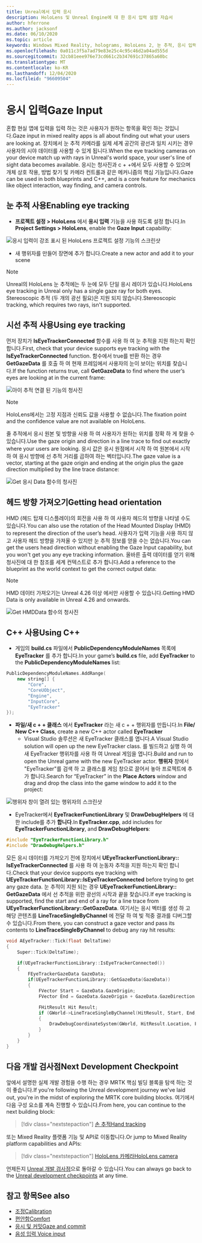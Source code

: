```yaml
---
title: Unreal에서 입력 응시
description: HoloLens 및 Unreal Engine에 대 한 응시 입력 설정 자습서
author: hferrone
ms.author: jacksonf
ms.date: 06/10/2020
ms.topic: article
keywords: Windows Mixed Reality, holograms, HoloLens 2, 눈 추적, 응시 입력, 헤드 탑재 된 디스플레이, Unreal engine, 혼합 현실 헤드셋, windows Mixed Reality 헤드셋, 가상 현실 헤드셋
ms.openlocfilehash: 0a011c3f5a7ad79e83e25c4c95c46d2a04ad555d
ms.sourcegitcommit: 32cb81eee976e73cd661c2b347691c37865a60bc
ms.translationtype: MT
ms.contentlocale: ko-KR
ms.lasthandoff: 12/04/2020
ms.locfileid: "96609504"
---
```

# <a name="gaze-input"></a><span data-ttu-id="3fd75-104">응시 입력</span><span class="sxs-lookup"><span data-stu-id="3fd75-104">Gaze Input</span></span>

<span data-ttu-id="3fd75-105">혼합 현실 앱에 입력을 입력 하는 것은 사용자가 원하는 항목을 확인 하는 것입니다.</span><span class="sxs-lookup"><span data-stu-id="3fd75-105">Gaze input in mixed reality apps is all about finding out what your users are looking at.</span></span> <span data-ttu-id="3fd75-106">장치에서 눈 추적 카메라를 실제 세계 공간의 광선과 일치 시키는 경우 사용자의 시야 데이터를 사용할 수 있게 됩니다.</span><span class="sxs-lookup"><span data-stu-id="3fd75-106">When the eye tracking cameras on your device match up with rays in Unreal's world space, your user's line of sight data becomes available.</span></span> <span data-ttu-id="3fd75-107">응시는 청사진과 c + +에서 모두 사용할 수 있으며 개체 상호 작용, 방법 찾기 및 카메라 컨트롤과 같은 메커니즘의 핵심 기능입니다.</span><span class="sxs-lookup"><span data-stu-id="3fd75-107">Gaze can be used in both blueprints and C++, and is a core feature for mechanics like object interaction, way finding, and camera controls.</span></span>

## <a name="enabling-eye-tracking"></a><span data-ttu-id="3fd75-108">눈 추적 사용</span><span class="sxs-lookup"><span data-stu-id="3fd75-108">Enabling eye tracking</span></span>

- <span data-ttu-id="3fd75-109">**프로젝트 설정 > HoloLens** 에서 **응시 입력** 기능을 사용 하도록 설정 합니다.</span><span class="sxs-lookup"><span data-stu-id="3fd75-109">In **Project Settings > HoloLens**, enable the **Gaze Input** capability:</span></span>

![응시 입력이 강조 표시 된 HoloLens 프로젝트 설정 기능의 스크린샷](images/unreal-gaze-img-01.png)

- <span data-ttu-id="3fd75-111">새 행위자를 만들어 장면에 추가 합니다.</span><span class="sxs-lookup"><span data-stu-id="3fd75-111">Create a new actor and add it to your scene</span></span>

> [!NOTE]
> <span data-ttu-id="3fd75-112">Unreal의 HoloLens 눈 추적에는 두 눈에 모두 단일 응시 레이가 있습니다.</span><span class="sxs-lookup"><span data-stu-id="3fd75-112">HoloLens eye tracking in Unreal only has a single gaze ray for both eyes.</span></span> <span data-ttu-id="3fd75-113">Stereoscopic 추적 (두 개의 광선 필요)은 지원 되지 않습니다.</span><span class="sxs-lookup"><span data-stu-id="3fd75-113">Stereoscopic tracking, which requires two rays, isn't supported.</span></span>

## <a name="using-eye-tracking"></a><span data-ttu-id="3fd75-114">시선 추적 사용</span><span class="sxs-lookup"><span data-stu-id="3fd75-114">Using eye tracking</span></span>

<span data-ttu-id="3fd75-115">먼저 장치가 **IsEyeTrackerConnected** 함수를 사용 하 여 눈 추적을 지원 하는지 확인 합니다.</span><span class="sxs-lookup"><span data-stu-id="3fd75-115">First, check that your device supports eye tracking with the **IsEyeTrackerConnected** function.</span></span>  <span data-ttu-id="3fd75-116">함수에서 true를 반환 하는 경우 **GetGazeData** 를 호출 하 여 현재 프레임에서 사용자의 눈이 보이는 위치를 찾습니다.</span><span class="sxs-lookup"><span data-stu-id="3fd75-116">If the function returns true, call **GetGazeData** to find where the user’s eyes are looking at in the current frame:</span></span>

![아이 추적 연결 된 기능의 청사진](images/unreal-gaze-img-02.png)

> [!NOTE]
> <span data-ttu-id="3fd75-118">HoloLens에서는 고정 지점과 신뢰도 값을 사용할 수 없습니다.</span><span class="sxs-lookup"><span data-stu-id="3fd75-118">The fixation point and the confidence value are not available on HoloLens.</span></span>

<span data-ttu-id="3fd75-119">줄 추적에서 응시 원본 및 방향을 사용 하 여 사용자가 원하는 위치를 정확 하 게 찾을 수 있습니다.</span><span class="sxs-lookup"><span data-stu-id="3fd75-119">Use the gaze origin and direction in a line trace to find out exactly where your users are looking.</span></span>  <span data-ttu-id="3fd75-120">응시 값은 응시 원점에서 시작 하 여 원본에서 시작 하 여 응시 방향에 선 추적 거리를 곱하여 하는 벡터입니다.</span><span class="sxs-lookup"><span data-stu-id="3fd75-120">The gaze value is a vector, starting at the gaze origin and ending at the origin plus the gaze direction multiplied by the line trace distance:</span></span>

![Get 응시 Data 함수의 청사진](images/unreal-gaze-img-03.png)

## <a name="getting-head-orientation"></a><span data-ttu-id="3fd75-122">헤드 방향 가져오기</span><span class="sxs-lookup"><span data-stu-id="3fd75-122">Getting head orientation</span></span>

<span data-ttu-id="3fd75-123">HMD (헤드 탑재 디스플레이)의 회전을 사용 하 여 사용자 헤드의 방향을 나타낼 수도 있습니다.</span><span class="sxs-lookup"><span data-stu-id="3fd75-123">You can also use the rotation of the Head Mounted Display (HMD) to represent the direction of the user’s head.</span></span> <span data-ttu-id="3fd75-124">사용자가 입력 기능을 사용 하지 않고 사용자 헤드 방향을 가져올 수 있지만 눈 추적 정보를 얻을 수는 없습니다.</span><span class="sxs-lookup"><span data-stu-id="3fd75-124">You can get the users head direction without enabling the Gaze Input capability, but you won't get you any eye tracking information.</span></span>  <span data-ttu-id="3fd75-125">올바른 출력 데이터를 얻기 위해 청사진에 대 한 참조를 세계 컨텍스트로 추가 합니다.</span><span class="sxs-lookup"><span data-stu-id="3fd75-125">Add a reference to the blueprint as the world context to get the correct output data:</span></span>

> [!NOTE]
> <span data-ttu-id="3fd75-126">HMD 데이터 가져오기는 Unreal 4.26 이상 에서만 사용할 수 있습니다.</span><span class="sxs-lookup"><span data-stu-id="3fd75-126">Getting HMD Data is only available in Unreal 4.26 and onwards.</span></span>

![Get HMDData 함수의 청사진](images/unreal-gaze-img-04.png)

## <a name="using-c"></a><span data-ttu-id="3fd75-128">C++ 사용</span><span class="sxs-lookup"><span data-stu-id="3fd75-128">Using C++</span></span>

- <span data-ttu-id="3fd75-129">게임의 **build.cs** 파일에서 **PublicDependencyModuleNames** 목록에 **EyeTracker** 를 추가 합니다.</span><span class="sxs-lookup"><span data-stu-id="3fd75-129">In your game’s **build.cs** file, add **EyeTracker** to the **PublicDependencyModuleNames** list:</span></span>

```cpp
PublicDependencyModuleNames.AddRange(
    new string[] {
        "Core",
        "CoreUObject",
        "Engine",
        "InputCore",
        "EyeTracker"
});
```

- <span data-ttu-id="3fd75-130">**파일/새 c + + 클래스** 에서 **EyeTracker** 라는 새 c + + 행위자를 만듭니다.</span><span class="sxs-lookup"><span data-stu-id="3fd75-130">In **File/ New C++ Class**, create a new C++ actor called **EyeTracker**</span></span>
    - <span data-ttu-id="3fd75-131">Visual Studio 솔루션은 새 EyeTracker 클래스를 엽니다.</span><span class="sxs-lookup"><span data-stu-id="3fd75-131">A Visual Studio solution will open up the new EyeTracker class.</span></span> <span data-ttu-id="3fd75-132">를 빌드하고 실행 하 여 새 EyeTracker 행위자를 사용 하 여 Unreal 게임을 엽니다.</span><span class="sxs-lookup"><span data-stu-id="3fd75-132">Build and run to open the Unreal game with the new EyeTracker actor.</span></span>  <span data-ttu-id="3fd75-133">**행위자** 창에서 "EyeTracker"를 검색 하 고 클래스를 게임 창으로 끌어서 놓아 프로젝트에 추가 합니다.</span><span class="sxs-lookup"><span data-stu-id="3fd75-133">Search for “EyeTracker” in the **Place Actors** window and drag and drop the class into the game window to add it to the project:</span></span>

![행위자 창이 열려 있는 행위자의 스크린샷](images/unreal-gaze-img-06.png)

- <span data-ttu-id="3fd75-135">EyeTracker에서 **EyeTrackerFunctionLibrary** 및 **DrawDebugHelpers** 에 대 한 include를 추가 **합니다**.</span><span class="sxs-lookup"><span data-stu-id="3fd75-135">In **EyeTracker.cpp**, add includes for **EyeTrackerFunctionLibrary**, and **DrawDebugHelpers**:</span></span>

```cpp
#include "EyeTrackerFunctionLibrary.h"
#include "DrawDebugHelpers.h"
```

<span data-ttu-id="3fd75-136">모든 응시 데이터를 가져오기 전에 장치에서 **UEyeTrackerFunctionLibrary:: IsEyeTrackerConnected** 를 사용 하 여 눈동자 추적을 지원 하는지 확인 합니다.</span><span class="sxs-lookup"><span data-stu-id="3fd75-136">Check that your device supports eye tracking with **UEyeTrackerFunctionLibrary::IsEyeTrackerConnected** before trying to get any gaze data.</span></span>  <span data-ttu-id="3fd75-137">눈 추적이 지원 되는 경우 **UEyeTrackerFunctionLibrary:: GetGazeData** 에서 선 추적을 위한 광선의 시작과 끝을 찾습니다.</span><span class="sxs-lookup"><span data-stu-id="3fd75-137">If eye tracking is supported, find the start and end of a ray for a line trace from **UEyeTrackerFunctionLibrary::GetGazeData**.</span></span> <span data-ttu-id="3fd75-138">여기서는 응시 벡터를 생성 하 고 해당 콘텐츠를 **LineTraceSingleByChannel** 에 전달 하 여 빛 적중 결과를 디버그할 수 있습니다.</span><span class="sxs-lookup"><span data-stu-id="3fd75-138">From there, you can construct a gaze vector and pass its contents to **LineTraceSingleByChannel** to debug any ray hit results:</span></span>

```cpp
void AEyeTracker::Tick(float DeltaTime)
{
    Super::Tick(DeltaTime);

    if(UEyeTrackerFunctionLibrary::IsEyeTrackerConnected())
    {
        FEyeTrackerGazeData GazeData;
        if(UEyeTrackerFunctionLibrary::GetGazeData(GazeData))
        {
            FVector Start = GazeData.GazeOrigin;
            FVector End = GazeData.GazeOrigin + GazeData.GazeDirection * 100;

            FHitResult Hit Result;
            if (GWorld->LineTraceSingleByChannel(HitResult, Start, End, ECollisionChannel::ECC_Visiblity))
            {
                DrawDebugCoordinateSystem(GWorld, HitResult.Location, FQuat::Identity.Rotator(), 10);
            }
        }
    }
}
```

## <a name="next-development-checkpoint"></a><span data-ttu-id="3fd75-139">다음 개발 검사점</span><span class="sxs-lookup"><span data-stu-id="3fd75-139">Next Development Checkpoint</span></span>

<span data-ttu-id="3fd75-140">앞에서 설명한 실제 개발 경험을 수행 하는 경우 MRTK 핵심 빌딩 블록을 탐색 하는 것이 좋습니다.</span><span class="sxs-lookup"><span data-stu-id="3fd75-140">If you're following the Unreal development journey we've laid out, you're in the midst of exploring the MRTK core building blocks.</span></span> <span data-ttu-id="3fd75-141">여기에서 다음 구성 요소를 계속 진행할 수 있습니다.</span><span class="sxs-lookup"><span data-stu-id="3fd75-141">From here, you can continue to the next building block:</span></span>

> [!div class="nextstepaction"]
> [<span data-ttu-id="3fd75-142">손 추적</span><span class="sxs-lookup"><span data-stu-id="3fd75-142">Hand tracking</span></span>](unreal-hand-tracking.md)

<span data-ttu-id="3fd75-143">또는 Mixed Reality 플랫폼 기능 및 API로 이동합니다.</span><span class="sxs-lookup"><span data-stu-id="3fd75-143">Or jump to Mixed Reality platform capabilities and APIs:</span></span>

> [!div class="nextstepaction"]
> [<span data-ttu-id="3fd75-144">HoloLens 카메라</span><span class="sxs-lookup"><span data-stu-id="3fd75-144">HoloLens camera</span></span>](unreal-hololens-camera.md)

<span data-ttu-id="3fd75-145">언제든지 [Unreal 개발 검사점](unreal-development-overview.md#2-core-building-blocks)으로 돌아갈 수 있습니다.</span><span class="sxs-lookup"><span data-stu-id="3fd75-145">You can always go back to the [Unreal development checkpoints](unreal-development-overview.md#2-core-building-blocks) at any time.</span></span>

## <a name="see-also"></a><span data-ttu-id="3fd75-146">참고 항목</span><span class="sxs-lookup"><span data-stu-id="3fd75-146">See also</span></span>
* [<span data-ttu-id="3fd75-147">조정</span><span class="sxs-lookup"><span data-stu-id="3fd75-147">Calibration</span></span>](../../calibration.md)
* [<span data-ttu-id="3fd75-148">편안함</span><span class="sxs-lookup"><span data-stu-id="3fd75-148">Comfort</span></span>](../../design/comfort.md)
* [<span data-ttu-id="3fd75-149">응시 및 커밋</span><span class="sxs-lookup"><span data-stu-id="3fd75-149">Gaze and commit</span></span>](../../design/gaze-and-commit.md)
* [<span data-ttu-id="3fd75-150">음성 입력 </span><span class="sxs-lookup"><span data-stu-id="3fd75-150">Voice input</span></span>](../../out-of-scope/voice-design.md)
